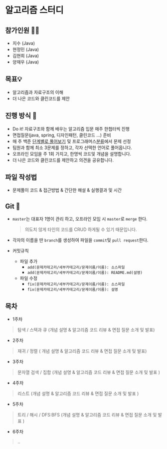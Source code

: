 # 알고리즘 스터디

## 참가인원 🙋‍♀️

- 지수 (Java)
- 현정민 (Java)
- 김현희 (Java)
- 양재우 (Java)

## 목표💡

 - 알고리즘과 자료구조의 이해
 - 더 나은 코드와 클린코드를 제안

## 진행 방식 🎲
- Do it! 자료구조와 함께 배우는 알고리즘 입문 매주 한챕터씩 진행
- 면접질문(java, spring, 디자인패턴, 클린코드 ...) 준비
- 매 주 백준 [단계별로 풀어보기](https://www.acmicpc.net/step) 및 프로그래머스[분류](https://programmers.co.kr/learn/challenges)에서 문제 선정
- 팀원과 함께 최소 3문제를 정하고, 각자 선택한 언어로 풀어옵니다.
- 오프라인 모임을 주 1회 가지고, 한명씩 코드및 개념을 설명합니다.
- 더 나은 코드와 클린코드를 제안하고 의견을 공유합니다.

## 파일 작성법
- 문제풀이 코드 & 접근방법 & 간단한 해설 & 실행결과 및 시간

## Git 🌱

- `master`는 대표자 1명이 관리 하고, 오프라인 모임 시 `master`로 `merge` 한다.

	> 의도치 않게 타인의 코드를 CRUD 하게될 수 있기 때문입니다.

-  각자의 이름을 딴 `branch`를 생성하여 파일을 `commit`및 `pull request`한다.
- 커밋규칙
	- 파일 추가
		- `add(문제카테고리/세부카테고리/문제이름/이름): 소스파일`
		- `add(문제카테고리/세부카테고리/문제이름/이름): README.md(설명)`
	- 파일 수정
		- `fix(문제카테고리/세부카테고리/문제이름/이름): 소스파일`
		- `fix(문제카테고리/세부카테고리/문제이름/이름): 설명`
  
## 목차
- 1주차
 > 탐색 / 스택과 큐 (개념 설명 & 알고리즘 코드 리뷰 & 면접 질문 소개 및 발표)
- 2주차
 > 재귀 / 정렬 ( 개념 설명 & 알고리즘 코드 리뷰 & 면접 질문 소개 및 발표)
- 3주차
 > 문자열 검색 / 집합 (개념 설명 & 알고리즘 코드 리뷰 & 면접 질문 소개 및 발표 )
- 4주차
 > 리스트 (개념 설명 & 알고리즘 코드 리뷰 & 면접 질문 소개 및 발표 )
- 5주차
 > 트리 / 해시 / DFS:BFS (개념 설명 & 알고리즘 코드 리뷰 & 면접 질문 소개 및 발표 )
- 6주차 
 > ..
    
